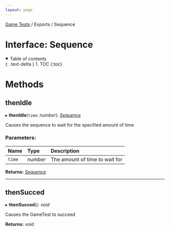 ```yaml
---
layout: page
---
```


[Game Tests](/scripting/game-tests) / Exports / Sequence

# Interface: Sequence

<details id="toc" open markdown="block">
  <summary>
    Table of contents
  </summary>
  {: .text-delta }
1. TOC
{:toc}
</details>

# Methods

## thenIdle

▸ **thenIdle**(`time`: *number*): [*Sequence*](sequence)

Causes the sequence to wait for the specified amount of time

### Parameters:

Name | Type | Description |
:------ | :------ | :------ |
`time` | *number* |  The amount of time to wait for    |

**Returns:** [*Sequence*](sequence)



___

## thenSucced

▸ **thenSucced**(): *void*

Causes the GameTest to succeed

**Returns:** *void*


